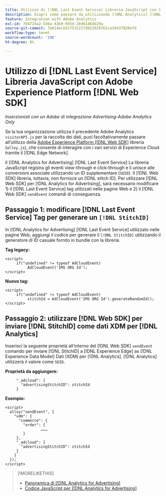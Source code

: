 ```yaml
---
title: Utilizzo di [!DNL Last Event Service] Libreria JavaScript con [!DNL Web SDK]
description: Scopri come passare da utilizzando [!DNL Analytics] [!DNL visitorAPI] libreria a [!DNL Experience Platform] [!DNL Web SDK] libreria per [!DNL Analytics for Advertising] implementazione.
feature: Integration with Adobe Analytics
exl-id: 764724a2-536a-43b9-955d-28d6146db29a
source-git-commit: 7e614ecb517515217d812926f61ca10437820efd
workflow-type: tm+mt
source-wordcount: '196'
ht-degree: 0%

---
```


# Utilizzo di [!DNL Last Event Service] Libreria JavaScript con Adobe Experience Platform [!DNL Web SDK]

*Inserzionisti con un Adobe di integrazione Advertising-Adobe Analytics Only*

Se la tua organizzazione utilizza il precedente Adobe Analytics `visitorAPI.js` per la raccolta dei dati, puoi facoltativamente passare all’utilizzo della [Adobe Experience Platform [!DNL Web SDK]](https://experienceleague.adobe.com/docs/experience-platform/edge/home.html) libreria (`alloy.js`), che consente di interagire con i vari servizi di Experience Cloud tramite il [!DNL Edge Network].

Il [!DNL Analytics for Advertising] [!DNL Last Event Service] La libreria JavaScript registra gli eventi view-through e click-through e li unisce alle conversioni associate utilizzando un ID supplementare (`SDID`). Il [!DNL Web SDK] libreria, tuttavia, non fornisce un [!DNL stitch ID]. Per utilizzare [!DNL Web SDK] per [!DNL Analytics for Advertising], sarà necessario modificare 1) il [!DNL Last Event Service] tag utilizzati nelle pagine Web e 2) il [!DNL Web SDK] `sendEvent` comandi di conseguenza.

## Passaggio 1: modificare [!DNL Last Event Service] Tag per generare un `[!DNL StitchID]`

In [!DNL Analytics for Advertising] [!DNL Last Event Service] utilizzato nelle pagine Web, aggiungi il codice per generare il `[!DNL StitchID]` utilizzando il generatore di ID casuale fornito in bundle con la libreria.

**Tag legacy:**

```
<script>
     if("undefined" != typeof AdCloudEvent) 
          AdCloudEvent('IMS ORG Id');
</script>
```

**Nuovo tag:**

```
<script>
     if("undefined" != typeof AdCloudEvent) 
          stitchId = AdCloudEvent('IMS ORG Id').generateRandomId();
</script>
```

## Passaggio 2: utilizzare [!DNL Web SDK] per inviare [!DNL StitchID] come dati XDM per [!DNL Analytics]

Inserisci la seguente proprietà all’interno del [!DNL Web SDK] `sendEvent` comando per inviare [!DNL StitchID] a [!DNL Experience Edge] as [!DNL Experience Data Model] Dati (XDM) per [!DNL Analytics].<!-- The library will send the StitchID to [!DNL Experience Edge] as `[_adcloud.advertisingStitchID](https://github.com/adobe/xdm/blob/master/docs/reference/adobe/experience/adcloud/stitch.schema.md)`. --> [!DNL Analytics] utilizzerà il valore come `SDID`.

**Proprietà da aggiungere:**

```
     "_adcloud": {
       "advertisingStitchID": stitchId
     }
```

**Esempio:**

```
<script>
  alloy("sendEvent", {
    "xdm": {
      "commerce": {
        "order": {
                ………
        }
     },
     "_adcloud": {
       "advertisingStitchID": stitchId
     }
    }
  });
</script>
```

>[!MORELIKETHIS]
>
>* [Panoramica di [!DNL Analytics for Advertising]](overview.md)
>* [Codice JavaScript per [!DNL Analytics for Advertising]](/help/integrations/analytics/javascript.md)

